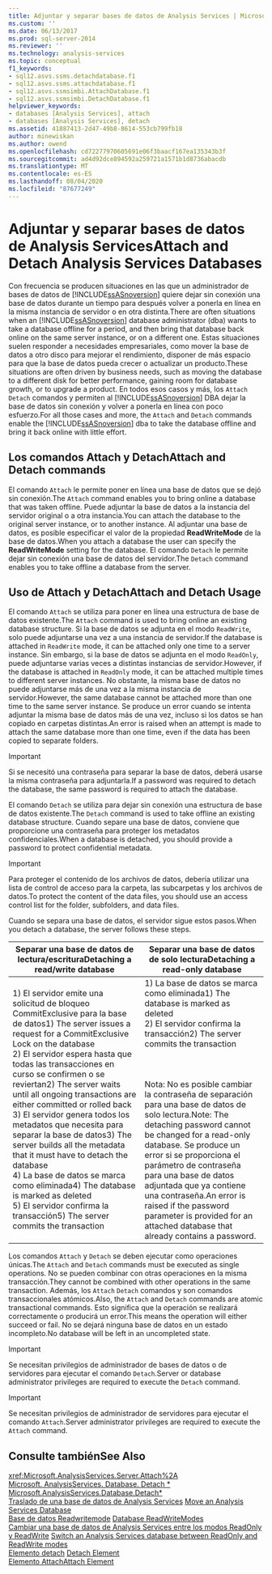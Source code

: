 ```yaml
---
title: Adjuntar y separar bases de datos de Analysis Services | Microsoft Docs
ms.custom: ''
ms.date: 06/13/2017
ms.prod: sql-server-2014
ms.reviewer: ''
ms.technology: analysis-services
ms.topic: conceptual
f1_keywords:
- sql12.asvs.ssms.detachdatabase.f1
- sql12.asvs.ssms.attachdatabase.f1
- sql12.asvs.ssmsimbi.AttachDatabase.f1
- sql12.asvs.ssmsimbi.DetachDatabase.f1
helpviewer_keywords:
- databases [Analysis Services], attach
- databases [Analysis Services], detach
ms.assetid: 41887413-2d47-49b8-8614-553cb799fb18
author: minewiskan
ms.author: owend
ms.openlocfilehash: cd72277970605691e06f3baacf167ea135343b3f
ms.sourcegitcommit: ad4d92dce894592a259721a1571b1d8736abacdb
ms.translationtype: MT
ms.contentlocale: es-ES
ms.lasthandoff: 08/04/2020
ms.locfileid: "87677249"
---
```

# <a name="attach-and-detach-analysis-services-databases"></a><span data-ttu-id="8b5c7-102">Adjuntar y separar bases de datos de Analysis Services</span><span class="sxs-lookup"><span data-stu-id="8b5c7-102">Attach and Detach Analysis Services Databases</span></span>
  <span data-ttu-id="8b5c7-103">Con frecuencia se producen situaciones en las que un administrador de bases de datos de [!INCLUDE[ssASnoversion](../../includes/ssasnoversion-md.md)] quiere dejar sin conexión una base de datos durante un tiempo para después volver a ponerla en línea en la misma instancia de servidor o en otra distinta.</span><span class="sxs-lookup"><span data-stu-id="8b5c7-103">There are often situations when an [!INCLUDE[ssASnoversion](../../includes/ssasnoversion-md.md)] database administrator (dba) wants to take a database offline for a period, and then bring that database back online on the same server instance, or on a different one.</span></span> <span data-ttu-id="8b5c7-104">Estas situaciones suelen responder a necesidades empresariales, como mover la base de datos a otro disco para mejorar el rendimiento, disponer de más espacio para que la base de datos pueda crecer o actualizar un producto.</span><span class="sxs-lookup"><span data-stu-id="8b5c7-104">These situations are often driven by business needs, such as moving the database to a different disk for better performance, gaining room for database growth, or to upgrade a product.</span></span> <span data-ttu-id="8b5c7-105">En todos esos casos y más, los `Attach` `Detach` comandos y permiten al [!INCLUDE[ssASnoversion](../../includes/ssasnoversion-md.md)] DBA dejar la base de datos sin conexión y volver a ponerla en línea con poco esfuerzo.</span><span class="sxs-lookup"><span data-stu-id="8b5c7-105">For all those cases and more, the `Attach` and `Detach` commands enable the [!INCLUDE[ssASnoversion](../../includes/ssasnoversion-md.md)] dba to take the database offline and bring it back online with little effort.</span></span>  
  
## <a name="attach-and-detach-commands"></a><span data-ttu-id="8b5c7-106">Los comandos Attach y Detach</span><span class="sxs-lookup"><span data-stu-id="8b5c7-106">Attach and Detach commands</span></span>  
 <span data-ttu-id="8b5c7-107">El comando `Attach` le permite poner en línea una base de datos que se dejó sin conexión.</span><span class="sxs-lookup"><span data-stu-id="8b5c7-107">The `Attach` command enables you to bring online a database that was taken offline.</span></span> <span data-ttu-id="8b5c7-108">Puede adjuntar la base de datos a la instancia del servidor original o a otra instancia.</span><span class="sxs-lookup"><span data-stu-id="8b5c7-108">You can attach the database to the original server instance, or to another instance.</span></span> <span data-ttu-id="8b5c7-109">Al adjuntar una base de datos, es posible especificar el valor de la propiedad **ReadWriteMode** de la base de datos.</span><span class="sxs-lookup"><span data-stu-id="8b5c7-109">When you attach a database the user can specify the **ReadWriteMode** setting for the database.</span></span> <span data-ttu-id="8b5c7-110">El comando `Detach` le permite dejar sin conexión una base de datos del servidor.</span><span class="sxs-lookup"><span data-stu-id="8b5c7-110">The `Detach` command enables you to take offline a database from the server.</span></span>  
  
## <a name="attach-and-detach-usage"></a><span data-ttu-id="8b5c7-111">Uso de Attach y Detach</span><span class="sxs-lookup"><span data-stu-id="8b5c7-111">Attach and Detach Usage</span></span>  
 <span data-ttu-id="8b5c7-112">El comando `Attach` se utiliza para poner en línea una estructura de base de datos existente.</span><span class="sxs-lookup"><span data-stu-id="8b5c7-112">The `Attach` command is used to bring online an existing database structure.</span></span> <span data-ttu-id="8b5c7-113">Si la base de datos se adjunta en el modo `ReadWrite`, solo puede adjuntarse una vez a una instancia de servidor.</span><span class="sxs-lookup"><span data-stu-id="8b5c7-113">If the database is attached in `ReadWrite` mode, it can be attached only one time to a server instance.</span></span> <span data-ttu-id="8b5c7-114">Sin embargo, si la base de datos se adjunta en el modo `ReadOnly`, puede adjuntarse varias veces a distintas instancias de servidor.</span><span class="sxs-lookup"><span data-stu-id="8b5c7-114">However, if the database is attached in `ReadOnly` mode, it can be attached multiple times to different server instances.</span></span> <span data-ttu-id="8b5c7-115">No obstante, la misma base de datos no puede adjuntarse más de una vez a la misma instancia de servidor.</span><span class="sxs-lookup"><span data-stu-id="8b5c7-115">However, the same database cannot be attached more than one time to the same server instance.</span></span> <span data-ttu-id="8b5c7-116">Se produce un error cuando se intenta adjuntar la misma base de datos más de una vez, incluso si los datos se han copiado en carpetas distintas.</span><span class="sxs-lookup"><span data-stu-id="8b5c7-116">An error is raised when an attempt is made to attach the same database more than one time, even if the data has been copied to separate folders.</span></span>  
  
> [!IMPORTANT]  
>  <span data-ttu-id="8b5c7-117">Si se necesitó una contraseña para separar la base de datos, deberá usarse la misma contraseña para adjuntarla.</span><span class="sxs-lookup"><span data-stu-id="8b5c7-117">If a password was required to detach the database, the same password is required to attach the database.</span></span>  
  
 <span data-ttu-id="8b5c7-118">El comando `Detach` se utiliza para dejar sin conexión una estructura de base de datos existente.</span><span class="sxs-lookup"><span data-stu-id="8b5c7-118">The `Detach` command is used to take offline an existing database structure.</span></span> <span data-ttu-id="8b5c7-119">Cuando separe una base de datos, conviene que proporcione una contraseña para proteger los metadatos confidenciales.</span><span class="sxs-lookup"><span data-stu-id="8b5c7-119">When a database is detached, you should provide a password to protect confidential metadata.</span></span>  
  
> [!IMPORTANT]  
>  <span data-ttu-id="8b5c7-120">Para proteger el contenido de los archivos de datos, debería utilizar una lista de control de acceso para la carpeta, las subcarpetas y los archivos de datos.</span><span class="sxs-lookup"><span data-stu-id="8b5c7-120">To protect the content of the data files, you should use an access control list for the folder, subfolders, and data files.</span></span>  
  
 <span data-ttu-id="8b5c7-121">Cuando se separa una base de datos, el servidor sigue estos pasos.</span><span class="sxs-lookup"><span data-stu-id="8b5c7-121">When you detach a database, the server follows these steps.</span></span>  
  
|<span data-ttu-id="8b5c7-122">Separar una base de datos de lectura/escritura</span><span class="sxs-lookup"><span data-stu-id="8b5c7-122">Detaching a read/write database</span></span>|<span data-ttu-id="8b5c7-123">Separar una base de datos de solo lectura</span><span class="sxs-lookup"><span data-stu-id="8b5c7-123">Detaching a read-only database</span></span>|  
|--------------------------------------|-------------------------------------|  
|<span data-ttu-id="8b5c7-124">1) El servidor emite una solicitud de bloqueo CommitExclusive para la base de datos</span><span class="sxs-lookup"><span data-stu-id="8b5c7-124">1) The server issues a request for a CommitExclusive Lock on the database</span></span><br /><span data-ttu-id="8b5c7-125">2) El servidor espera hasta que todas las transacciones en curso se confirmen o se reviertan</span><span class="sxs-lookup"><span data-stu-id="8b5c7-125">2) The server waits until all ongoing transactions are either committed or rolled back</span></span><br /><span data-ttu-id="8b5c7-126">3) El servidor genera todos los metadatos que necesita para separar la base de datos</span><span class="sxs-lookup"><span data-stu-id="8b5c7-126">3) The server builds all the metadata that it must have to detach the database</span></span><br /><span data-ttu-id="8b5c7-127">4) La base de datos se marca como eliminada</span><span class="sxs-lookup"><span data-stu-id="8b5c7-127">4) The database is marked as deleted</span></span><br /><span data-ttu-id="8b5c7-128">5) El servidor confirma la transacción</span><span class="sxs-lookup"><span data-stu-id="8b5c7-128">5) The server commits the transaction</span></span>|<span data-ttu-id="8b5c7-129">1) La base de datos se marca como eliminada</span><span class="sxs-lookup"><span data-stu-id="8b5c7-129">1) The database is marked as deleted</span></span><br /><span data-ttu-id="8b5c7-130">2) El servidor confirma la transacción</span><span class="sxs-lookup"><span data-stu-id="8b5c7-130">2) The server commits the transaction</span></span><br /><br /> <br /><br /> <span data-ttu-id="8b5c7-131">Nota: No es posible cambiar la contraseña de separación para una base de datos de solo lectura.</span><span class="sxs-lookup"><span data-stu-id="8b5c7-131">Note: The detaching password cannot be changed for a read-only database.</span></span> <span data-ttu-id="8b5c7-132">Se produce un error si se proporciona el parámetro de contraseña para una base de datos adjuntada que ya contiene una contraseña.</span><span class="sxs-lookup"><span data-stu-id="8b5c7-132">An error is raised if the password parameter is provided for an attached database that already contains a password.</span></span>|  
  
 <span data-ttu-id="8b5c7-133">Los comandos `Attach` y `Detach` se deben ejecutar como operaciones únicas.</span><span class="sxs-lookup"><span data-stu-id="8b5c7-133">The `Attach` and `Detach` commands must be executed as single operations.</span></span> <span data-ttu-id="8b5c7-134">No se pueden combinar con otras operaciones en la misma transacción.</span><span class="sxs-lookup"><span data-stu-id="8b5c7-134">They cannot be combined with other operations in the same transaction.</span></span> <span data-ttu-id="8b5c7-135">Además, los `Attach` `Detach` comandos y son comandos transaccionales atómicos.</span><span class="sxs-lookup"><span data-stu-id="8b5c7-135">Also, the `Attach` and `Detach` commands are atomic transactional commands.</span></span> <span data-ttu-id="8b5c7-136">Esto significa que la operación se realizará correctamente o producirá un error.</span><span class="sxs-lookup"><span data-stu-id="8b5c7-136">This means the operation will either succeed or fail.</span></span> <span data-ttu-id="8b5c7-137">No se dejará ninguna base de datos en un estado incompleto.</span><span class="sxs-lookup"><span data-stu-id="8b5c7-137">No database will be left in an uncompleted state.</span></span>  
  
> [!IMPORTANT]  
>  <span data-ttu-id="8b5c7-138">Se necesitan privilegios de administrador de bases de datos o de servidores para ejecutar el comando `Detach`.</span><span class="sxs-lookup"><span data-stu-id="8b5c7-138">Server or database administrator privileges are required to execute the `Detach` command.</span></span>  
  
> [!IMPORTANT]  
>  <span data-ttu-id="8b5c7-139">Se necesitan privilegios de administrador de servidores para ejecutar el comando `Attach`.</span><span class="sxs-lookup"><span data-stu-id="8b5c7-139">Server administrator privileges are required to execute the `Attach` command.</span></span>  
  
## <a name="see-also"></a><span data-ttu-id="8b5c7-140">Consulte también</span><span class="sxs-lookup"><span data-stu-id="8b5c7-140">See Also</span></span>  
 <xref:Microsoft.AnalysisServices.Server.Attach%2A>   
 <span data-ttu-id="8b5c7-141">[Microsoft. AnalysisServices. Database. Detach \*](/dotnet/api/microsoft.analysisservices.core.database.detach) </span><span class="sxs-lookup"><span data-stu-id="8b5c7-141">[Microsoft.AnalysisServices.Database.Detach\*](/dotnet/api/microsoft.analysisservices.core.database.detach) </span></span>  
 <span data-ttu-id="8b5c7-142">[Traslado de una base de datos de Analysis Services](move-an-analysis-services-database.md) </span><span class="sxs-lookup"><span data-stu-id="8b5c7-142">[Move an Analysis Services Database](move-an-analysis-services-database.md) </span></span>  
 <span data-ttu-id="8b5c7-143">[Base de datos Readwritemode](database-readwritemodes.md) </span><span class="sxs-lookup"><span data-stu-id="8b5c7-143">[Database ReadWriteModes](database-readwritemodes.md) </span></span>  
 <span data-ttu-id="8b5c7-144">[Cambiar una base de datos de Analysis Services entre los modos ReadOnly y ReadWrite](switch-an-analysis-services-database-between-readonly-and-readwrite-modes.md) </span><span class="sxs-lookup"><span data-stu-id="8b5c7-144">[Switch an Analysis Services database between ReadOnly and ReadWrite modes](switch-an-analysis-services-database-between-readonly-and-readwrite-modes.md) </span></span>  
 <span data-ttu-id="8b5c7-145">[Elemento detach](https://docs.microsoft.com/bi-reference/xmla/xml-elements-commands/detach-element) </span><span class="sxs-lookup"><span data-stu-id="8b5c7-145">[Detach Element](https://docs.microsoft.com/bi-reference/xmla/xml-elements-commands/detach-element) </span></span>  
 [<span data-ttu-id="8b5c7-146">Elemento Attach</span><span class="sxs-lookup"><span data-stu-id="8b5c7-146">Attach Element</span></span>](https://docs.microsoft.com/bi-reference/xmla/xml-elements-commands/attach-element)  
  
  
